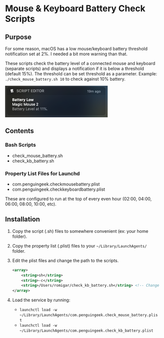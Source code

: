 # Mouse & Keyboard Battery Check Scripts

## Purpose

For some reason, macOS has a low mouse/keyboard battery threshold notification set at 2%. I needed a bit more warning than that.

These scripts check the battery level of a connected mouse and keyboard (separate scripts) and displays a notification if it is below a threshold (default 15%). The threshold can be set threshold as a parameter. Example: `./check_mouse_battery.sh 10` to check against 10% battery.

![Battery](check_mouse_battery_notification.png)

## Contents

### Bash Scripts

* check_mouse_battery.sh
* check_kb_battery.sh

### Property List Files for Launchd

* com.penguingeek.checkmousebattery.plist
* com.penguingeek.checkkeyboardbattery.plist

These are configured to run at the top of every even hour (02:00, 04:00, 06:00, 08:00, 10:00, etc).

## Installation

1. Copy the script (.sh) files to somewhere convenient (ex: your home folder).
2. Copy the property list (.plist) files to your `~/Library/LaunchAgents/` folder.
3. Edit the plist files and change the path to the scripts.

   ```xml
   <array>
       <string>sh</string>
       <string>-c</string>
       <string>/Users/romigar/check_kb_battery.sh</string> <!-- Change theis path! -->
   </array>
    ```

4. Load the service by running:
   * `launchctl load -w ~/Library/LaunchAgents/com.penguingeek.check_mouse_battery.plist`
   * `launchctl load -w ~/Library/LaunchAgents/com.penguingeek.check_kb_battery.plist`